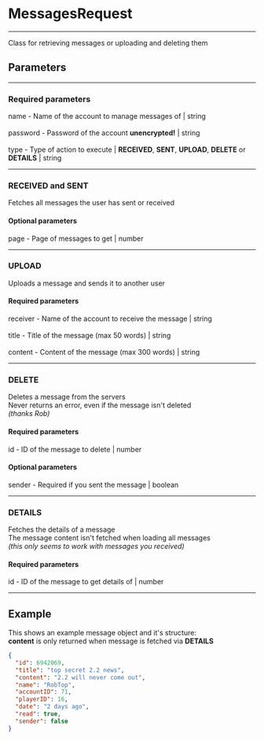 
# MessagesRequest
  
---  
Class for retrieving messages or uploading and deleting them

## Parameters
  
---
### Required parameters
name - Name of the account to manage messages of | string<br><br>
password - Password of the account **unencrypted!** | string<br><br>
type - Type of action to execute | **RECEIVED**, **SENT**, **UPLOAD**, **DELETE** or **DETAILS** | string<br>

---
### **RECEIVED** and **SENT**

Fetches all messages the user has sent or received
#### Optional parameters
page - Page of messages to get | number

---
### **UPLOAD**
Uploads a message and sends it to another user
#### Required parameters
receiver - Name of the account to receive the message | string<br><br>
title - Title of the message (max 50 words) | string<br><br>
content - Content of the message (max 300 words) | string

---
### **DELETE**
Deletes a message from the servers<br>
Never returns an error, even if the message isn't deleted<br>
*(thanks Rob)*
#### Required parameters
id - ID of the message to delete | number
#### Optional parameters
sender - Required if you sent the message | boolean

---
### **DETAILS**
Fetches the details of a message<br>
The message content isn't fetched when loading all messages<br>
*(this only seems to work with messages you received)*
#### Required parameters
id - ID of the message to get details of | number

---
## Example
This shows an example message object and it's structure:<br>
**content** is only returned when message is fetched via **DETAILS**
```JSON
{
  "id": 6942069,
  "title": "top secret 2.2 news",
  "content": "2.2 will never come out",
  "name": "RobTop",
  "accountID": 71,
  "playerID": 16,
  "date": "2 days ago",
  "read": true,
  "sender": false
}
```

